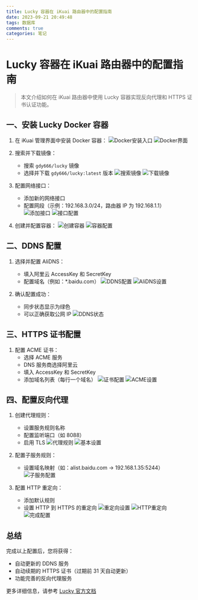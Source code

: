 ```yaml
---
title: Lucky 容器在 iKuai 路由器中的配置指南
date: 2023-09-21 20:49:48
tags: 数据库
comments: true
categories: 笔记
---
```

# Lucky 容器在 iKuai 路由器中的配置指南

> 本文介绍如何在 iKuai 路由器中使用 Lucky 容器实现反向代理和 HTTPS 证书认证功能。
<!--more-->

## 一、安装 Lucky Docker 容器

1. 在 iKuai 管理界面中安装 Docker 容器：
   ![Docker安装入口](../images/2023/676c0dabb6186.png)
   ![Docker界面](../images/2023/676c0e13adbd9.png)

2. 搜索并下载镜像：
   - 搜索 `gdy666/lucky` 镜像
   - 选择并下载 `gdy666/lucky:latest` 版本
   ![搜索镜像](../images/2023/676c0e6ad3257.jpg)
   ![下载镜像](../images/2023/676c0eaf11d2c.png)

3. 配置网络接口：
   - 添加新的网络接口
   - 配置网段（示例：192.168.3.0/24，路由器 IP 为 192.168.1.1）
   ![添加接口](../images/2023/676c0ec8a33cc.png)
   ![接口配置](../images/2023/676c0ee461a63.png)

4. 创建并配置容器：
   ![创建容器](../images/2023/676c0f119c76a.png)
   ![容器配置](../images/2023/676c0f2d1b4ac.png)

## 二、DDNS 配置

1. 选择并配置 AliDNS：
   - 填入阿里云 AccessKey 和 SecretKey
   - 配置域名（例如：*.baidu.com）
   ![DDNS配置](../images/2023/676c0f5738cb7.png)
   ![AliDNS设置](../images/2023/676c0f778cddf.png)

2. 确认配置成功：
   - 同步状态显示为绿色
   - 可以正确获取公网 IP
   ![DDNS状态](../images/2023/676c0f9550152.png)

## 三、HTTPS 证书配置

1. 配置 ACME 证书：
   - 选择 ACME 服务
   - DNS 服务商选择阿里云
   - 填入 AccessKey 和 SecretKey
   - 添加域名列表（每行一个域名）
   ![证书配置](../images/2023/676c0fb42e2d5.png)
   ![ACME设置](../images/2023/676c0fd4808c0.png)

## 四、配置反向代理

1. 创建代理规则：
   - 设置服务规则名称
   - 配置监听端口（如 8088）
   - 启用 TLS
   ![代理规则](../images/2023/676c101520fd8.png)
   ![基本设置](../images/2023/676c10639fd82.png)

2. 配置子服务规则：
   - 设置域名映射（如：alist.baidu.com → 192.168.1.35:5244）
   ![子服务配置](../images/2023/676c107fec737.png)

3. 配置 HTTP 重定向：
   - 添加默认规则
   - 设置 HTTP 到 HTTPS 的重定向
   ![重定向设置](../images/2023/676c109ef0bd5.png)
   ![HTTP重定向](../images/2023/676c10d51300a.png)
   ![完成配置](../images/2023/676c10e66120a.png)

## 总结

完成以上配置后，您将获得：
- 自动更新的 DDNS 服务
- 自动续期的 HTTPS 证书（过期前 31 天自动更新）
- 功能完善的反向代理服务

更多详细信息，请参考 [Lucky 官方文档](https://lucky666.cn/docs/intro)